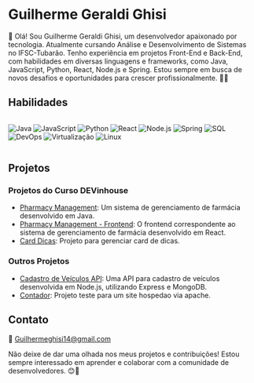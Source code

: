# Guilherme Geraldi Ghisi

👋 Olá! Sou Guilherme Geraldi Ghisi, um desenvolvedor apaixonado por tecnologia. Atualmente cursando Análise e Desenvolvimento de Sistemas no IFSC-Tubarão. Tenho experiência em projetos Front-End e Back-End, com habilidades em diversas linguagens e frameworks, como Java, JavaScript, Python, React, Node.js e Spring. Estou sempre em busca de novos desafios e oportunidades para crescer profissionalmente. 🚀🌟

## Habilidades

<div style="display: flex; flex-direction: row; align-items: center;">

![Java](https://img.shields.io/badge/Java-007396?style=for-the-badge&logo=java&logoColor=white)
![JavaScript](https://img.shields.io/badge/JavaScript-F7DF1E?style=for-the-badge&logo=javascript&logoColor=black)
![Python](https://img.shields.io/badge/Python-3776AB?style=for-the-badge&logo=python&logoColor=white)
![React](https://img.shields.io/badge/React-61DAFB?style=for-the-badge&logo=react&logoColor=black)
![Node.js](https://img.shields.io/badge/Node.js-339933?style=for-the-badge&logo=node.js&logoColor=white)
![Spring](https://img.shields.io/badge/Spring-6DB33F?style=for-the-badge&logo=spring&logoColor=white)
![SQL](https://img.shields.io/badge/SQL-4479A1?style=for-the-badge&logo=postgresql&logoColor=white)
![DevOps](https://img.shields.io/badge/DevOps-0175C2?style=for-the-badge&logo=azuredevops&logoColor=white)
![Virtualização](https://img.shields.io/badge/Virtualiza%C3%A7%C3%A3o-2C2D72?style=for-the-badge&logo=vmware&logoColor=white)
![Linux](https://img.shields.io/badge/Linux-FCC624?style=for-the-badge&logo=linux&logoColor=black)

</div>


## Projetos

### Projetos do Curso DEVinhouse
- [Pharmacy Management](https://github.com/guigghisi/PharmacyManagement): Um sistema de gerenciamento de farmácia desenvolvido em Java.
- [Pharmacy Management - Frontend](https://github.com/guigghisi/PharmacyManagement-Front): O frontend correspondente ao sistema de gerenciamento de farmácia desenvolvido em React.
- [Card Dicas](https://github.com/guigghisi/Card_Dicas): Projeto para gerenciar card de dicas.

### Outros Projetos
- [Cadastro de Veículos API](https://github.com/guigghisi/Cadastro_Veiculos-API): Uma API para cadastro de veículos desenvolvida em Node.js, utilizando Express e MongoDB.
- [Contador](https://github.com/guigghisi/contador): Projeto teste para um site hospedao via apache.

## Contato
📧 Guilhermeghisi14@gmail.com  

Não deixe de dar uma olhada nos meus projetos e contribuições! Estou sempre interessado em aprender e colaborar com a comunidade de desenvolvedores. 😊🌱
